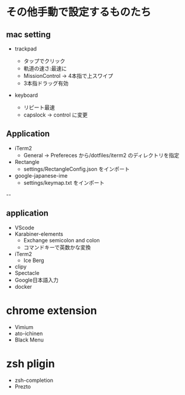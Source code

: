 # その他手動で設定するものたち

## mac setting

- trackpad
  - タップでクリック
  - 軌道の速さ:最速に
  - MissionControl -> 4本指で上スワイプ
  - 3本指ドラッグ有効

- keyboard
  - リピート最速
  - capslock -> control に変更

## Application
- iTerm2
  - General -> Prefereces から/dotfiles/iterm2 のディレクトリを指定
- Rectangle
  - settings/RectangleConfig.json をインポート
- google-japanese-ime
  - settings/keymap.txt をインポート

--

## application
- VScode
- Karabiner-elements
  - Exchange semicolon and colon
  - コマンドキーで英数かな変換
- iTerm2
  - Ice Berg
- clipy
- Spectacle
- Google日本語入力
- docker

# chrome extension
- Vimium
- ato-ichinen
- Black Menu

# zsh pligin
- zsh-completion
- Prezto
